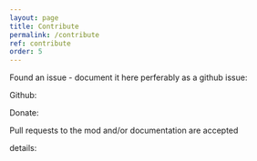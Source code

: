 ```yaml
---
layout: page
title: Contribute
permalink: /contribute
ref: contribute
order: 5
---
```

Found an issue - document it here perferably as a github issue:

Github:

Donate:

Pull requests to the mod and/or documentation are accepted 

details:





</div>